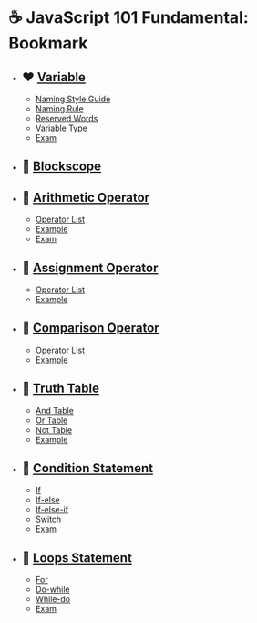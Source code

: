 # ☕ JavaScript 101 Fundamental: Bookmark
- ## ❤️ [Variable](https://github.com/Hafias/JavaScript-101-Fundamental/blob/main/cheatSheets/1%20-%20variable.md)
  - [Naming Style Guide](https://github.com/Hafias/JavaScript-101-Fundamental/blob/main/cheatSheets/1%20-%20variable.md#-naming-style-guide)
  - [Naming Rule](https://github.com/Hafias/JavaScript-101-Fundamental/blob/main/cheatSheets/1%20-%20variable.md#-naming-rule)
  - [Reserved Words](https://github.com/Hafias/JavaScript-101-Fundamental/blob/main/cheatSheets/1%20-%20variable.md#-reserved-words-not-all)
  - [Variable Type](https://github.com/Hafias/JavaScript-101-Fundamental/blob/main/cheatSheets/1%20-%20variable.md#-variable-type)
  - [Exam](https://github.com/Hafias/JavaScript-101-Fundamental/blob/main/exams/1%20-%20variable.md)



- ## 🩷 [Blockscope](https://github.com/Hafias/JavaScript-101-Fundamental/blob/main/cheatSheets/2%20-%20blockscope.md)



- ## 🧡 [Arithmetic Operator](https://github.com/Hafias/JavaScript-101-Fundamental/blob/main/cheatSheets/3%20-%20arithmetic%20operator.md)
  - [Operator List](https://github.com/Hafias/JavaScript-101-Fundamental/blob/main/cheatSheets/3%20-%20arithmetic%20operator.md#-arithmetic-operators)
  - [Example](https://github.com/Hafias/JavaScript-101-Fundamental/blob/main/cheatSheets/3%20-%20arithmetic%20operator.md#-example)
  - [Exam](https://github.com/Hafias/JavaScript-101-Fundamental/blob/main/exams/3%20-%20arithmetic%20operator.md)



- ## 💛 [Assignment Operator](https://github.com/Hafias/JavaScript-101-Fundamental/blob/main/cheatSheets/3%20-%20arithmetic%20operator.md)
  - [Operator List](https://github.com/Hafias/JavaScript-101-Fundamental/blob/main/cheatSheets/4%20-%20assignment%20operator.md#-arithmetic-operators)
  - [Example](https://github.com/Hafias/JavaScript-101-Fundamental/blob/main/cheatSheets/4%20-%20assignment%20operator.md#-example)



- ## 💚 [Comparison Operator](https://github.com/Hafias/JavaScript-101-Fundamental/blob/main/cheatSheets/5%20-%20comparison%20operator.md)
  - [Operator List](https://github.com/Hafias/JavaScript-101-Fundamental/blob/main/cheatSheets/5%20-%20comparison%20operator.md#-comparison-operators)
  - [Example](https://github.com/Hafias/JavaScript-101-Fundamental/blob/main/cheatSheets/5%20-%20comparison%20operator.md#-example)



- ## 💙 [Truth Table](https://github.com/Hafias/JavaScript-101-Fundamental/blob/main/cheatSheets/6%20-%20truth%20table.md)
  - [And Table](https://github.com/Hafias/JavaScript-101-Fundamental/blob/main/cheatSheets/6%20-%20truth%20table.md#-and-table)
  - [Or Table](https://github.com/Hafias/JavaScript-101-Fundamental/blob/main/cheatSheets/6%20-%20truth%20table.md#-or-table)
  - [Not Table](https://github.com/Hafias/JavaScript-101-Fundamental/blob/main/cheatSheets/6%20-%20truth%20table.md#-not-table)
  - [Example](https://github.com/Hafias/JavaScript-101-Fundamental/blob/main/cheatSheets/6%20-%20truth%20table.md#-example)



- ## 🩵 [Condition Statement](https://github.com/Hafias/JavaScript-101-Fundamental/blob/main/cheatSheets/7%20-%20condition%20statement.md)
  - [If](https://github.com/Hafias/JavaScript-101-Fundamental/blob/main/cheatSheets/7%20-%20condition%20statement.md#-if-statement)
  - [If-else](https://github.com/Hafias/JavaScript-101-Fundamental/blob/main/cheatSheets/7%20-%20condition%20statement.md#-if-else-statement)
  - [If-else-if](https://github.com/Hafias/JavaScript-101-Fundamental/blob/main/cheatSheets/7%20-%20condition%20statement.md#-if-else-if-statement)
  - [Switch](https://github.com/Hafias/JavaScript-101-Fundamental/blob/main/cheatSheets/7%20-%20condition%20statement.md#-switch-statement)
  - [Exam](https://github.com/Hafias/JavaScript-101-Fundamental/blob/main/exams/7%20-%20condition%20statement.md)



- ## 💜 [Loops Statement](https://github.com/Hafias/JavaScript-101-Fundamental/blob/main/cheatSheets/8%20-%20loops%20statement.md)
  - [For](https://github.com/Hafias/JavaScript-101-Fundamental/blob/main/cheatSheets/8%20-%20loops%20statement.md#-for-loop)
  - [Do-while](https://github.com/Hafias/JavaScript-101-Fundamental/blob/main/cheatSheets/8%20-%20loops%20statement.md#-do-while-loop)
  - [While-do](https://github.com/Hafias/JavaScript-101-Fundamental/blob/main/cheatSheets/8%20-%20loops%20statement.md#--while-do-loop)
  - [Exam](https://github.com/Hafias/JavaScript-101-Fundamental/blob/main/exams/8%20-%20loops%20statement.md#--while-do-loop)